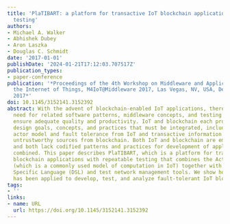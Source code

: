 ```yaml
---
title: 'PlaTIBART: a platform for transactive IoT blockchain applications with repeatable
  testing'
authors:
- Michael A. Walker
- Abhishek Dubey
- Aron Laszka
- Douglas C. Schmidt
date: '2017-01-01'
publishDate: '2024-01-21T17:12:03.707517Z'
publication_types:
- paper-conference
publication: '*Proceedings of the 4th Workshop on Middleware and Applications for
  the Internet of Things, M4IoT@Middleware 2017, Las Vegas, NV, USA, December 11,
  2017*'
doi: 10.1145/3152141.3152392
abstract: With the advent of blockchain-enabled IoT applications, there is an increased
  need for related software patterns, middleware concepts, and testing practices to
  ensure adequate quality and productivity. IoT and blockchain each provide different
  design goals, concepts, and practices that must be integrated, including the distributed
  actor model and fault tolerance from IoT and transactive information integrity over
  untrustworthy sources from blockchain. Both IoT and blockchain are emerging technologies
  and both lack codified patterns and practices for development of applications when
  combined. This paper describes PlaTIBART, which is a platform for transactive IoT
  blockchain applications with repeatable testing that combines the Actor pattern
  (which is a commonly used model of computation in IoT) together with a custom Domain
  Specific Language (DSL) and test network management tools. We show how PlaTIBART
  has been applied to develop, test, and analyze fault-tolerant IoT blockchain applications.
tags:
- ''
links:
- name: URL
  url: https://doi.org/10.1145/3152141.3152392
---
```

